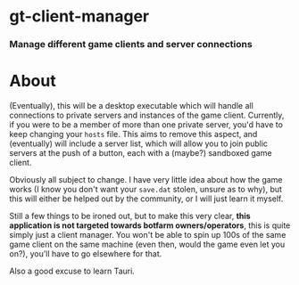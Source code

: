 # gt-client-manager
### Manage different game clients and server connections

# About

(Eventually), this will be a desktop executable which will handle all connections to private servers and instances of the game client.
Currently, if you were to be a member of more than one private server, you'd have to keep changing your `hosts` file. This aims to remove this aspect,
and (eventually) will include a server list, which will allow you to join public servers at the push of a button, each with a (maybe?) sandboxed game client.

Obviously all subject to change. I have very little idea about how the game works (I know you don't want your `save.dat` stolen, unsure as to why), but this
will either be helped out by the community, or I will just learn it myself.

Still a few things to be ironed out, but to make this very clear, **this application is not targeted towards botfarm owners/operators**, this is quite simply
just a client manager. You won't be able to spin up 100s of the same game client on the same machine (even then, would the game even let you on?), you'll have to
go elsewhere for that.

Also a good excuse to learn Tauri.
